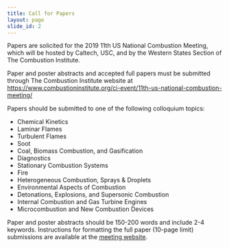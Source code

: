 ```yaml
---
title: Call for Papers
layout: page
slide_id: 2
---
```


Papers are solicited for the 2019 11th US National Combustion Meeting, which will be hosted by Caltech, USC, and by the Western States Section of The Combustion Institute.

Paper and poster abstracts and accepted full papers must be submitted through The Combustion Institute website at <https://www.combustioninstitute.org/ci-event/11th-us-national-combustion-meeting/>

Papers should be submitted to one of the following colloquium topics:

- Chemical Kinetics
- Laminar Flames
- Turbulent Flames
- Soot
- Coal, Biomass Combustion, and Gasification
- Diagnostics
- Stationary Combustion Systems
- Fire
- Heterogeneous Combustion, Sprays & Droplets
- Environmental Aspects of Combustion
- Detonations, Explosions, and Supersonic Combustion
- Internal Combustion and Gas Turbine Engines
- Microcombustion and New Combustion Devices

Paper and poster abstracts should be 150-200 words and include 2-4 keywords. Instructions for formatting the full paper (10-page limit) submissions are available at the [meeting website](./submission.html).
